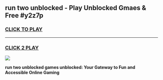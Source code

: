 
## run two unblocked - Play Unblocked Gmaes & Free #y2z7p
<h3>
<a href="https://news.freeplayer.one?title=run_two_unblocked&ref=24F">CLICK TO PLAY</a></h3>
<hr>

<h3>
<a href="https://news.freeplayer.one?title=run_two_unblocked&ref=24F">CLICK 2 PLAY</a>
  
</h3>

<a href="https://news.freeplayer.one?title=run_two_unblocked&ref=24F/"><img src="https://clearcache.store/games.png"></a>


**run two unblocked games unblocked: Your Gateway to Fun and Accessible Online Gaming**
